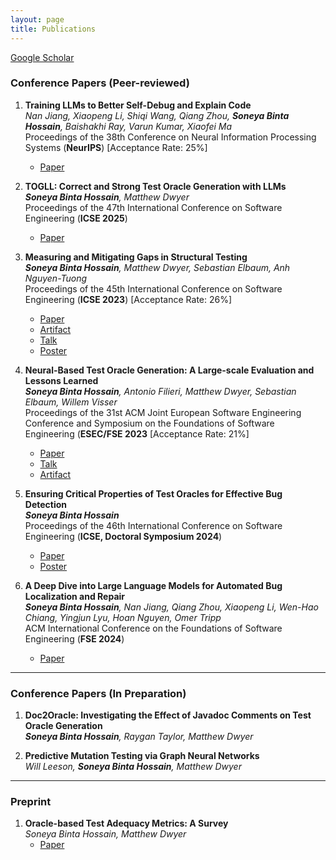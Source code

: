 ```yaml
---
layout: page  
title: Publications  
---
```


[Google Scholar](https://scholar.google.com/citations?user=xDDfwB8AAAAJ&hl=en)

### Conference Papers (Peer-reviewed)

1. **Training LLMs to Better Self-Debug and Explain Code**  
   *Nan Jiang, Xiaopeng Li, Shiqi Wang, Qiang Zhou, **Soneya Binta Hossain**, Baishakhi Ray, Varun Kumar, Xiaofei Ma*  
   Proceedings of the 38th Conference on Neural Information Processing Systems (**NeurIPS**)  [Acceptance Rate: 25%]  
   - [Paper](https://arxiv.org/pdf/2405.18649)

2. **TOGLL: Correct and Strong Test Oracle Generation with LLMs**  
   ***Soneya Binta Hossain**, Matthew Dwyer*  
   Proceedings of the 47th International Conference on Software Engineering (**ICSE 2025**)  
   - [Paper](https://doi.org/10.48550/arXiv.2405.03786)

3. **Measuring and Mitigating Gaps in Structural Testing**  
   ***Soneya Binta Hossain**, Matthew Dwyer, Sebastian Elbaum, Anh Nguyen-Tuong*  
   Proceedings of the 45th International Conference on Software Engineering (**ICSE 2023**) [Acceptance Rate: 26%]  
   - [Paper](https://conf.researchr.org/details/icse-2023/icse-2023-technical-track/131/Measuring-and-Mitigating-Gaps-in-Structural-Testing)  
   - [Artifact](https://github.com/soneyahossain/hcc-gap-recommender/tree/main)  
   - [Talk](assets/presentations/ICSE-2023-talk.pdf)  
   - [Poster](assets/presentations/ICSE2023_poster_soneya.pdf)  

4. **Neural-Based Test Oracle Generation: A Large-scale Evaluation and Lessons Learned**  
   ***Soneya Binta Hossain**, Antonio Filieri, Matthew Dwyer, Sebastian Elbaum, Willem Visser*  
   Proceedings of the 31st ACM Joint European Software Engineering Conference and Symposium on the Foundations of Software Engineering (**ESEC/FSE 2023**  [Acceptance Rate: 21%]  
   - [Paper](https://dl.acm.org/doi/abs/10.1145/3611643.3616265)  
   - [Talk](assets/presentations/FSE-2023-talk.pdf)  
   - [Artifact](https://doi.org/10.6084/m9.figshare.21973091.v4)  

5. **Ensuring Critical Properties of Test Oracles for Effective Bug Detection**  
   ***Soneya Binta Hossain***  
   Proceedings of the 46th International Conference on Software Engineering (**ICSE, Doctoral Symposium 2024**)  
   - [Paper](https://dl.acm.org/doi/10.1145/3639478.3639791)  
   - [Poster](assets/presentations/ICSE-DS-24-Soneya-A0-28.pdf)  

6. **A Deep Dive into Large Language Models for Automated Bug Localization and Repair**  
   ***Soneya Binta Hossain**, Nan Jiang, Qiang Zhou, Xiaopeng Li, Wen-Hao Chiang, Yingjun Lyu, Hoan Nguyen, Omer Tripp*  
   ACM International Conference on the Foundations of Software Engineering (**FSE 2024**)  
   - [Paper](https://dl.acm.org/doi/abs/10.1145/3660773)  

---

### Conference Papers (In Preparation)

1. **Doc2Oracle: Investigating the Effect of Javadoc Comments on Test Oracle Generation**  
   ***Soneya Binta Hossain**, Raygan Taylor, Matthew Dwyer*  

2. **Predictive Mutation Testing via Graph Neural Networks**  
   *Will Leeson, **Soneya Binta Hossain**, Matthew Dwyer*  

---

### Preprint

1. **Oracle-based Test Adequacy Metrics: A Survey**  
   *Soneya Binta Hossain, Matthew Dwyer*  
   - [Paper](https://arxiv.org/pdf/2212.06118.pdf)  
